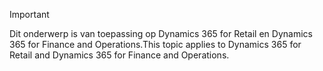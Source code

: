 > [!IMPORTANT]
> <span data-ttu-id="5e2fa-101">Dit onderwerp is van toepassing op Dynamics 365 for Retail en Dynamics 365 for Finance and Operations.</span><span class="sxs-lookup"><span data-stu-id="5e2fa-101">This topic applies to Dynamics 365 for Retail and Dynamics 365 for Finance and Operations.</span></span>

